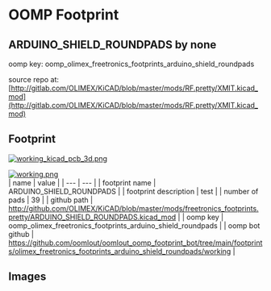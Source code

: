 # OOMP Footprint  
## ARDUINO_SHIELD_ROUNDPADS  by none  
  
oomp key: oomp_olimex_freetronics_footprints_arduino_shield_roundpads  
  
source repo at: [http://gitlab.com/OLIMEX/KiCAD/blob/master/mods/RF.pretty/XMIT.kicad_mod](http://gitlab.com/OLIMEX/KiCAD/blob/master/mods/RF.pretty/XMIT.kicad_mod)  
## Footprint  
  
[![working_kicad_pcb_3d.png](working_kicad_pcb_3d_600.png)](working_kicad_pcb_3d.png)  
  
[![working.png](working_600.png)](working.png)  
| name | value | 
| --- | --- | 
| footprint name | ARDUINO_SHIELD_ROUNDPADS | 
| footprint description | test | 
| number of pads | 39 | 
| github path | http://github.com/OLIMEX/KiCAD/blob/master/mods/freetronics_footprints.pretty/ARDUINO_SHIELD_ROUNDPADS.kicad_mod | 
| oomp key | oomp_olimex_freetronics_footprints_arduino_shield_roundpads | 
| oomp bot github | https://github.com/oomlout/oomlout_oomp_footprint_bot/tree/main/footprints/olimex_freetronics_footprints_arduino_shield_roundpads/working | 
## Images  
